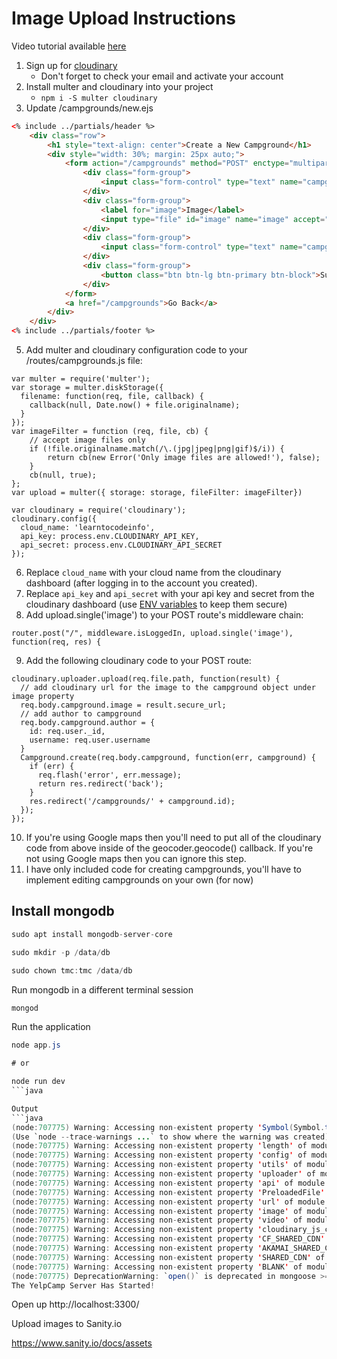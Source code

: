 # Image Upload Instructions
Video tutorial available [here](https://youtu.be/RHd4rP9U9SA)
1. Sign up for [cloudinary](https://cloudinary.com/)
    - Don't forget to check your email and activate your account
2. Install multer and cloudinary into your project
    - `npm i -S multer cloudinary`
3. Update /campgrounds/new.ejs
```HTML
<% include ../partials/header %>
    <div class="row">
        <h1 style="text-align: center">Create a New Campground</h1>
        <div style="width: 30%; margin: 25px auto;">
            <form action="/campgrounds" method="POST" enctype="multipart/form-data">
                <div class="form-group">
                    <input class="form-control" type="text" name="campground[name]" placeholder="name">
                </div>
                <div class="form-group">
                    <label for="image">Image</label>
                    <input type="file" id="image" name="image" accept="image/*" required>
                </div>
                <div class="form-group">
                    <input class="form-control" type="text" name="campground[description]" placeholder="description">
                </div>
                <div class="form-group">
                    <button class="btn btn-lg btn-primary btn-block">Submit!</button>
                </div>
            </form>
            <a href="/campgrounds">Go Back</a>
        </div>
    </div>
<% include ../partials/footer %>


```
5. Add multer and cloudinary configuration code to your /routes/campgrounds.js file:
```JS
var multer = require('multer');
var storage = multer.diskStorage({
  filename: function(req, file, callback) {
    callback(null, Date.now() + file.originalname);
  }
});
var imageFilter = function (req, file, cb) {
    // accept image files only
    if (!file.originalname.match(/\.(jpg|jpeg|png|gif)$/i)) {
        return cb(new Error('Only image files are allowed!'), false);
    }
    cb(null, true);
};
var upload = multer({ storage: storage, fileFilter: imageFilter})

var cloudinary = require('cloudinary');
cloudinary.config({ 
  cloud_name: 'learntocodeinfo', 
  api_key: process.env.CLOUDINARY_API_KEY, 
  api_secret: process.env.CLOUDINARY_API_SECRET
});
```
6. Replace `cloud_name` with your cloud name from the cloudinary dashboard (after logging in to the account you created). 
7. Replace `api_key` and `api_secret` with your api key and secret from the cloudinary dashboard (use [ENV variables](https://github.com/motdotla/dotenv) to keep them secure)
8. Add upload.single('image') to your POST route's middleware chain:
```JS
router.post("/", middleware.isLoggedIn, upload.single('image'), function(req, res) {
```
9. Add the following cloudinary code to your POST route:
```JS
cloudinary.uploader.upload(req.file.path, function(result) {
  // add cloudinary url for the image to the campground object under image property
  req.body.campground.image = result.secure_url;
  // add author to campground
  req.body.campground.author = {
    id: req.user._id,
    username: req.user.username
  }
  Campground.create(req.body.campground, function(err, campground) {
    if (err) {
      req.flash('error', err.message);
      return res.redirect('back');
    }
    res.redirect('/campgrounds/' + campground.id);
  });
});
```
10. If you're using Google maps then you'll need to put all of the cloudinary code from above inside of the geocoder.geocode() callback. If you're not using Google maps then you can ignore this step.
11. I have only included code for creating campgrounds, you'll have to implement editing campgrounds on your own (for now)

## Install mongodb

```java
sudo apt install mongodb-server-core

sudo mkdir -p /data/db

sudo chown tmc:tmc /data/db

```

Run mongodb in a different terminal session
```java
mongod
```

Run the application
```java
node app.js

# or

node run dev
```java

Output
```java
(node:707775) Warning: Accessing non-existent property 'Symbol(Symbol.toStringTag)' of module exports inside circular dependency
(Use `node --trace-warnings ...` to show where the warning was created)
(node:707775) Warning: Accessing non-existent property 'length' of module exports inside circular dependency
(node:707775) Warning: Accessing non-existent property 'config' of module exports inside circular dependency
(node:707775) Warning: Accessing non-existent property 'utils' of module exports inside circular dependency
(node:707775) Warning: Accessing non-existent property 'uploader' of module exports inside circular dependency
(node:707775) Warning: Accessing non-existent property 'api' of module exports inside circular dependency
(node:707775) Warning: Accessing non-existent property 'PreloadedFile' of module exports inside circular dependency
(node:707775) Warning: Accessing non-existent property 'url' of module exports inside circular dependency
(node:707775) Warning: Accessing non-existent property 'image' of module exports inside circular dependency
(node:707775) Warning: Accessing non-existent property 'video' of module exports inside circular dependency
(node:707775) Warning: Accessing non-existent property 'cloudinary_js_config' of module exports inside circular dependency
(node:707775) Warning: Accessing non-existent property 'CF_SHARED_CDN' of module exports inside circular dependency
(node:707775) Warning: Accessing non-existent property 'AKAMAI_SHARED_CDN' of module exports inside circular dependency
(node:707775) Warning: Accessing non-existent property 'SHARED_CDN' of module exports inside circular dependency
(node:707775) Warning: Accessing non-existent property 'BLANK' of module exports inside circular dependency
(node:707775) DeprecationWarning: `open()` is deprecated in mongoose >= 4.11.0, use `openUri()` instead, or set the `useMongoClient` option if using `connect()` or `createConnection()`. See http://mongoosejs.com/docs/4.x/docs/connections.html#use-mongo-client
The YelpCamp Server Has Started!
```

Open up http://localhost:3300/


Upload images to Sanity.io

https://www.sanity.io/docs/assets


